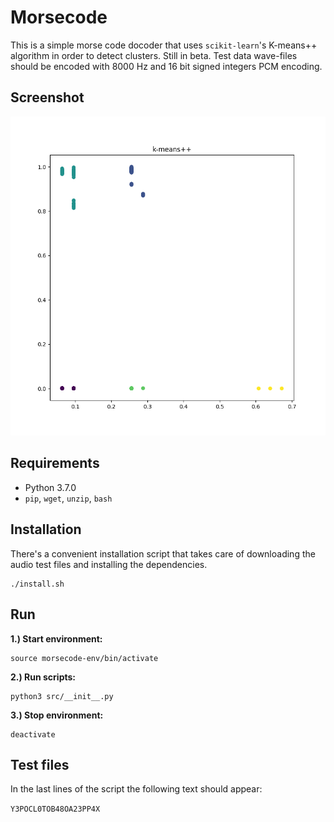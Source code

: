 Morsecode
=========

This is a simple morse code docoder that uses `scikit-learn`'s K-means++ algorithm in order to detect clusters. Still in beta. Test data wave-files should be encoded with 8000 Hz and 16 bit signed integers PCM encoding.


## Screenshot

![K-means++ cluster of morse code](./images/clusters.png)


## Requirements

 - Python 3.7.0
 - `pip`, `wget`, `unzip`, `bash`


## Installation

There's a convenient installation script that takes care of downloading the audio test files and installing the dependencies.

```
./install.sh
```


## Run

**1.) Start environment:**

```
source morsecode-env/bin/activate
```

**2.) Run scripts:**

```
python3 src/__init__.py
```

**3.) Stop environment:**
```
deactivate
```


## Test files

In the last lines of the script the following text should appear:

`Y3POCL0TOB48OA23PP4X`
 
